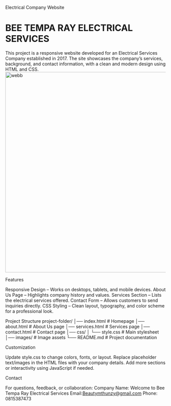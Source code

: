 Electrical Company Website
# BEE TEMPA RAY ELECTRICAL SERVICES

This project is a responsive website developed for an Electrical Services Company established in 2017. The site showcases the company’s services, background, and contact information, with a clean and modern design using HTML and CSS.
<img width="1328" height="628" alt="webb" src="https://github.com/user-attachments/assets/a7ccb240-bd07-4491-8c77-f5fcab498226" />

Features

Responsive Design – Works on desktops, tablets, and mobile devices.
About Us Page – Highlights company history and values.
Services Section – Lists the electrical services offered.
Contact Form – Allows customers to send inquiries directly.
CSS Styling – Clean layout, typography, and color scheme for a professional look.

Project Structure
project-folder/
│── index.html         # Homepage
│── about.html         # About Us page
│── services.html      # Services page
│── contact.html       # Contact page
│── css/
│    └── style.css     # Main stylesheet
│── images/            # Image assets
└── README.md          # Project documentation

Customization

Update style.css to change colors, fonts, or layout.
Replace placeholder text/images in the HTML files with your company details.
Add more sections or interactivity using JavaScript if needed.

Contact

For questions, feedback, or collaboration:
Company Name: Welcome to  Bee Tempa Ray Electrical Services
Email:Beautymthunzy@gmail.com
Phone: 0815387473
